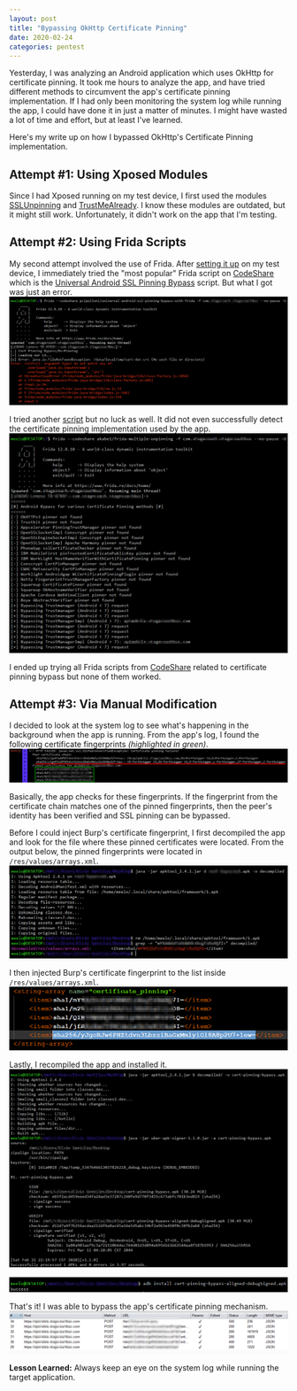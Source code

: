 ```yaml
---
layout: post
title: "Bypassing OkHttp Certificate Pinning"
date: 2020-02-24
categories: pentest
---
```


Yesterday, I was analyzing an Android application which uses OkHttp for certificate pinning. It took me hours to analyze the app, and have tried different methods to circumvent the app's certificate pinning implementation. If I had only been monitoring the system log while running the app, I could have done it in just a matter of minutes. I might have wasted a lot of time and effort, but at least I've learned. 

Here's my write up on how I bypassed OkHttp's Certificate Pinning implementation. 

## Attempt #1: Using Xposed Modules

Since I had Xposed running on my test device, I first used the modules [SSLUnpinning](https://repo.xposed.info/module/mobi.acpm.sslunpinning) and [TrustMeAlready](https://repo.xposed.info/module/com.virb3.trustmealready). I know these modules are outdated, but it might still work. Unfortunately, it didn't work on the app that I'm testing. 

## Attempt #2: Using Frida Scripts

My second attempt involved the use of Frida. After [setting it up](https://frida.re/docs/android/) on my test device, I immediately tried the "most popular" Frida script on [CodeShare](https://codeshare.frida.re/) which is the [Universal Android SSL Pinning Bypass](https://codeshare.frida.re/@pcipolloni/universal-android-ssl-pinning-bypass-with-frida/) script. But what I got was just an error. 
![Frida Script #1](/static/img/16/frida-universal.png)

I tried another [script](https://codeshare.frida.re/@akabe1/frida-multiple-unpinning/) but no luck as well. It did not even successfully detect the certificate pinning implementation used by the app.
![Frida Script #2](/static/img/16/frida-multiple-pinning.png)

I ended up trying all Frida scripts from [CodeShare](https://codeshare.frida.re/browse) related to certificate pinning bypass but none of them worked.

## Attempt #3: Via Manual Modification

I decided to look at the system log to see what's happening in the background when the app is running. From the app's log, I found the following certificate fingerprints _(highlighted in green)_. 
![Log](/static/img/16/log.png)

Basically, the app checks for these fingerprints. If the fingerprint from the certificate chain matches one of the pinned fingerprints, then the peer's identity has been verified and SSL pinning can be bypassed.

Before I could inject Burp's certificate fingerprint, I first decompiled the app and look for the file where these pinned certificates were located. From the output below, the pinned fingerprints were located in `/res/values/arrays.xml`.
![Location](/static/img/16/location.png)

I then injected Burp's certificate fingerprint to the list inside `/res/values/arrays.xml`.
![Modification](/static/img/16/modification.png)

Lastly, I recompiled the app and installed it.
![Rebuild](/static/img/16/rebuild.png)

![Install](/static/img/16/install.png)

That's it! I was able to bypass the app's certificate pinning mechanism. 
![Burp](/static/img/16/burp.png)

**Lesson Learned:** Always keep an eye on the system log while running the target application.
